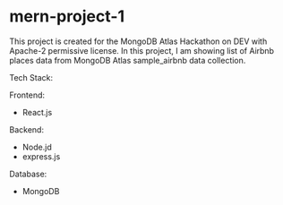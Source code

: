 # mern-project-1

This project is created for the MongoDB Atlas Hackathon on DEV with Apache-2 permissive license. In this project, I am showing list of Airbnb places data from MongoDB Atlas sample_airbnb data collection.

Tech Stack:

Frontend:
  - React.js
  
Backend:
  - Node.jd
  - express.js
  
Database:
  - MongoDB
